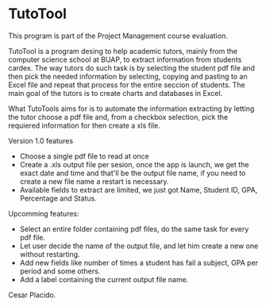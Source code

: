 # TutoTool
This program is part of the Project Management course evaluation.

TutoTool is a program desing to help academic tutors, mainly from the computer science school at BUAP, to extract information from students
cardex. The way tutors do such task is by selecting the student pdf file and then pick the needed information by selecting, copying and 
pasting to an Excel file and repeat that process for the entire seccion of students. The main goal of the tutors is to create charts and databases 
in Excel.

What TutoTools aims for is to automate the information extracting by letting the tutor choose a pdf file and, from a checkbox selection, 
pick the requiered information for then  create a xls file.

Version 1.0 features

* Choose a single pdf file to read at once
* Create a .xls output file per sesion, once the app is launch, we get the exact date and time and that'll be the output file name, if you 
need to create a new file name a restart is necessary.
* Available fields to extract are limited, we just got Name, Student ID, GPA, Percentage and Status.


Upcomming features:

* Select an entire folder containing pdf files, do the same task for every pdf file.
* Let user decide the name of the output file, and let him create a new one without restarting.
* Add new fields like number of times a student has fail a subject, GPA per period and some others.
* Add a label containing the current output file name.

Cesar Placido.

